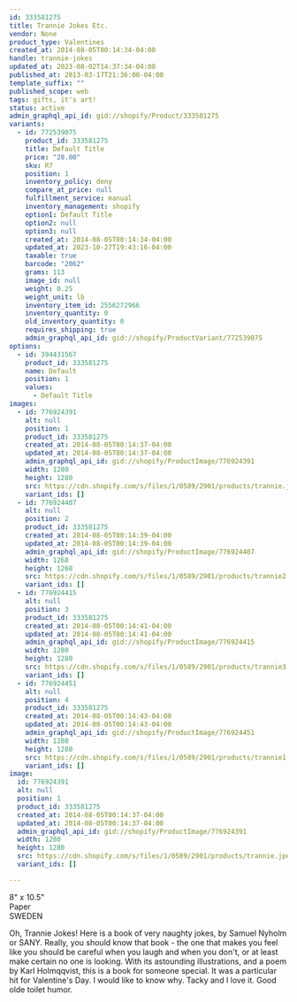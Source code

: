 ```yaml
---
id: 333581275
title: Trannie Jokes Etc.
vendor: None
product_type: Valentines
created_at: 2014-08-05T00:14:34-04:00
handle: trannie-jokes
updated_at: 2023-08-02T14:37:34-04:00
published_at: 2013-03-17T21:36:00-04:00
template_suffix: ""
published_scope: web
tags: gifts, it's art!
status: active
admin_graphql_api_id: gid://shopify/Product/333581275
variants:
  - id: 772539075
    product_id: 333581275
    title: Default Title
    price: "28.00"
    sku: R7
    position: 1
    inventory_policy: deny
    compare_at_price: null
    fulfillment_service: manual
    inventory_management: shopify
    option1: Default Title
    option2: null
    option3: null
    created_at: 2014-08-05T00:14:34-04:00
    updated_at: 2023-10-27T19:43:16-04:00
    taxable: true
    barcode: "2062"
    grams: 113
    image_id: null
    weight: 0.25
    weight_unit: lb
    inventory_item_id: 2556272966
    inventory_quantity: 0
    old_inventory_quantity: 0
    requires_shipping: true
    admin_graphql_api_id: gid://shopify/ProductVariant/772539075
options:
  - id: 394431567
    product_id: 333581275
    name: Default
    position: 1
    values:
      - Default Title
images:
  - id: 776924391
    alt: null
    position: 1
    product_id: 333581275
    created_at: 2014-08-05T00:14:37-04:00
    updated_at: 2014-08-05T00:14:37-04:00
    admin_graphql_api_id: gid://shopify/ProductImage/776924391
    width: 1280
    height: 1280
    src: https://cdn.shopify.com/s/files/1/0589/2901/products/trannie.jpeg?v=1407212077
    variant_ids: []
  - id: 776924407
    alt: null
    position: 2
    product_id: 333581275
    created_at: 2014-08-05T00:14:39-04:00
    updated_at: 2014-08-05T00:14:39-04:00
    admin_graphql_api_id: gid://shopify/ProductImage/776924407
    width: 1268
    height: 1268
    src: https://cdn.shopify.com/s/files/1/0589/2901/products/trannie2.jpeg?v=1407212079
    variant_ids: []
  - id: 776924415
    alt: null
    position: 3
    product_id: 333581275
    created_at: 2014-08-05T00:14:41-04:00
    updated_at: 2014-08-05T00:14:41-04:00
    admin_graphql_api_id: gid://shopify/ProductImage/776924415
    width: 1280
    height: 1280
    src: https://cdn.shopify.com/s/files/1/0589/2901/products/trannie3.jpeg?v=1407212081
    variant_ids: []
  - id: 776924451
    alt: null
    position: 4
    product_id: 333581275
    created_at: 2014-08-05T00:14:43-04:00
    updated_at: 2014-08-05T00:14:43-04:00
    admin_graphql_api_id: gid://shopify/ProductImage/776924451
    width: 1280
    height: 1280
    src: https://cdn.shopify.com/s/files/1/0589/2901/products/trannie1.jpeg?v=1407212083
    variant_ids: []
image:
  id: 776924391
  alt: null
  position: 1
  product_id: 333581275
  created_at: 2014-08-05T00:14:37-04:00
  updated_at: 2014-08-05T00:14:37-04:00
  admin_graphql_api_id: gid://shopify/ProductImage/776924391
  width: 1280
  height: 1280
  src: https://cdn.shopify.com/s/files/1/0589/2901/products/trannie.jpeg?v=1407212077
  variant_ids: []

---
```


8" x 10.5"  
Paper  
SWEDEN

Oh, Trannie Jokes! Here is a book of very naughty jokes, by Samuel Nyholm or SANY. Really, you should know that book - the one that makes you feel like you should be careful when you laugh and when you don't, or at least make certain no one is looking. With its astounding illustrations, and a poem by Karl Holmqqvist, this is a book for someone special. It was a particular hit for Valentine's Day. I would like to know why. Tacky and I love it. Good olde toilet humor.